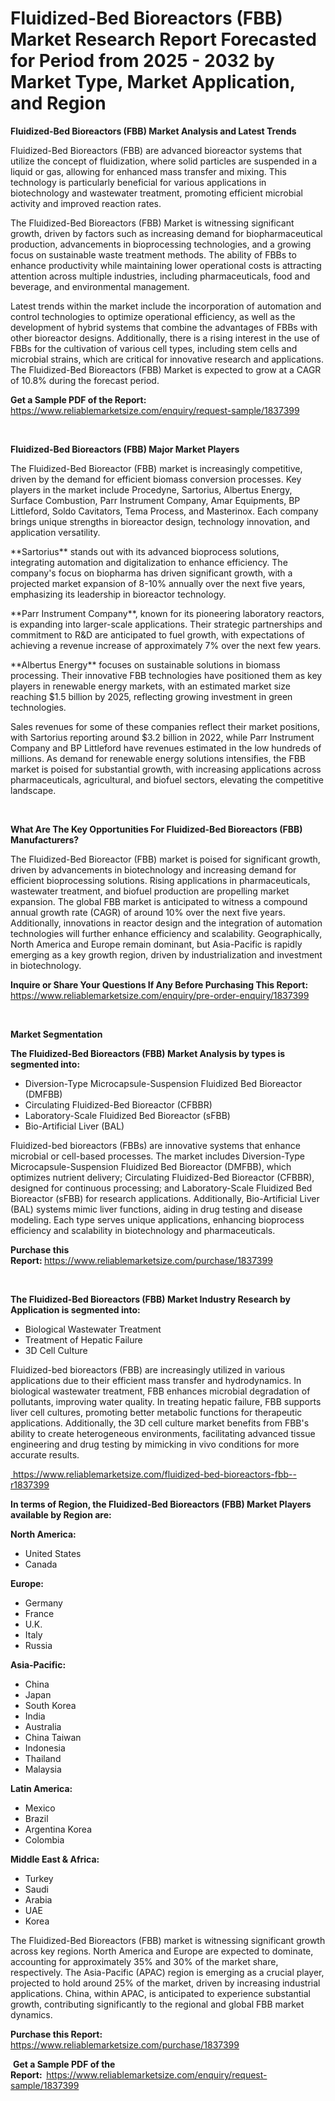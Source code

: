 <p><h1>Fluidized-Bed Bioreactors (FBB) Market Research Report Forecasted for Period from 2025 -  2032 by Market Type, Market Application, and Region</h1></p><p><strong>Fluidized-Bed Bioreactors (FBB) Market Analysis and Latest Trends</strong></p>
<p><p>Fluidized-Bed Bioreactors (FBB) are advanced bioreactor systems that utilize the concept of fluidization, where solid particles are suspended in a liquid or gas, allowing for enhanced mass transfer and mixing. This technology is particularly beneficial for various applications in biotechnology and wastewater treatment, promoting efficient microbial activity and improved reaction rates. </p><p>The Fluidized-Bed Bioreactors (FBB) Market is witnessing significant growth, driven by factors such as increasing demand for biopharmaceutical production, advancements in bioprocessing technologies, and a growing focus on sustainable waste treatment methods. The ability of FBBs to enhance productivity while maintaining lower operational costs is attracting attention across multiple industries, including pharmaceuticals, food and beverage, and environmental management. </p><p>Latest trends within the market include the incorporation of automation and control technologies to optimize operational efficiency, as well as the development of hybrid systems that combine the advantages of FBBs with other bioreactor designs. Additionally, there is a rising interest in the use of FBBs for the cultivation of various cell types, including stem cells and microbial strains, which are critical for innovative research and applications. The Fluidized-Bed Bioreactors (FBB) Market is expected to grow at a CAGR of 10.8% during the forecast period.</p></p>
<p><strong>Get a Sample PDF of the Report:&nbsp;</strong> <a href="https://www.reliablemarketsize.com/enquiry/request-sample/1837399?utm_campaign=3515&utm_medium=2&utm_source=Github&utm_content=ia&utm_term=14042025&utm_id=fluidized-bed-bioreactors-fbb">https://www.reliablemarketsize.com/enquiry/request-sample/1837399</a></p>
<p>&nbsp;</p>
<p><strong>Fluidized-Bed Bioreactors (FBB) Major Market Players</strong></p>
<p><p>The Fluidized-Bed Bioreactor (FBB) market is increasingly competitive, driven by the demand for efficient biomass conversion processes. Key players in the market include Procedyne, Sartorius, Albertus Energy, Surface Combustion, Parr Instrument Company, Amar Equipments, BP Littleford, Soldo Cavitators, Tema Process, and Masterinox. Each company brings unique strengths in bioreactor design, technology innovation, and application versatility.</p><p>**Sartorius** stands out with its advanced bioprocess solutions, integrating automation and digitalization to enhance efficiency. The company's focus on biopharma has driven significant growth, with a projected market expansion of 8-10% annually over the next five years, emphasizing its leadership in bioreactor technology.</p><p>**Parr Instrument Company**, known for its pioneering laboratory reactors, is expanding into larger-scale applications. Their strategic partnerships and commitment to R&D are anticipated to fuel growth, with expectations of achieving a revenue increase of approximately 7% over the next few years.</p><p>**Albertus Energy** focuses on sustainable solutions in biomass processing. Their innovative FBB technologies have positioned them as key players in renewable energy markets, with an estimated market size reaching $1.5 billion by 2025, reflecting growing investment in green technologies.</p><p>Sales revenues for some of these companies reflect their market positions, with Sartorius reporting around $3.2 billion in 2022, while Parr Instrument Company and BP Littleford have revenues estimated in the low hundreds of millions. As demand for renewable energy solutions intensifies, the FBB market is poised for substantial growth, with increasing applications across pharmaceuticals, agricultural, and biofuel sectors, elevating the competitive landscape.</p></p>
<p>&nbsp;</p>
<p><strong>What Are The Key Opportunities For Fluidized-Bed Bioreactors (FBB) Manufacturers?</strong></p>
<p><p>The Fluidized-Bed Bioreactor (FBB) market is poised for significant growth, driven by advancements in biotechnology and increasing demand for efficient bioprocessing solutions. Rising applications in pharmaceuticals, wastewater treatment, and biofuel production are propelling market expansion. The global FBB market is anticipated to witness a compound annual growth rate (CAGR) of around 10% over the next five years. Additionally, innovations in reactor design and the integration of automation technologies will further enhance efficiency and scalability. Geographically, North America and Europe remain dominant, but Asia-Pacific is rapidly emerging as a key growth region, driven by industrialization and investment in biotechnology.</p></p>
<p><strong>Inquire or Share Your Questions If Any Before Purchasing This Report:</strong> <a href="https://www.reliablemarketsize.com/enquiry/pre-order-enquiry/1837399?utm_campaign=3515&utm_medium=2&utm_source=Github&utm_content=ia&utm_term=14042025&utm_id=fluidized-bed-bioreactors-fbb">https://www.reliablemarketsize.com/enquiry/pre-order-enquiry/1837399</a></p>
<p>&nbsp;</p>
<p><strong>Market Segmentation</strong></p>
<p><strong>The Fluidized-Bed Bioreactors (FBB) Market Analysis by types is segmented into:</strong></p>
<p><ul><li>Diversion-Type Microcapsule-Suspension Fluidized Bed Bioreactor (DMFBB)</li><li>Circulating Fluidized-Bed Bioreactor (CFBBR)</li><li>Laboratory-Scale Fluidized Bed Bioreactor (sFBB)</li><li>Bio-Artificial Liver (BAL)</li></ul></p>
<p><p>Fluidized-bed bioreactors (FBBs) are innovative systems that enhance microbial or cell-based processes. The market includes Diversion-Type Microcapsule-Suspension Fluidized Bed Bioreactor (DMFBB), which optimizes nutrient delivery; Circulating Fluidized-Bed Bioreactor (CFBBR), designed for continuous processing; and Laboratory-Scale Fluidized Bed Bioreactor (sFBB) for research applications. Additionally, Bio-Artificial Liver (BAL) systems mimic liver functions, aiding in drug testing and disease modeling. Each type serves unique applications, enhancing bioprocess efficiency and scalability in biotechnology and pharmaceuticals.</p></p>
<p><strong>Purchase this Report:&nbsp;</strong><a href="https://www.reliablemarketsize.com/purchase/1837399?utm_campaign=3515&utm_medium=2&utm_source=Github&utm_content=ia&utm_term=14042025&utm_id=fluidized-bed-bioreactors-fbb">https://www.reliablemarketsize.com/purchase/1837399</a></p>
<p>&nbsp;</p>
<p><strong>The Fluidized-Bed Bioreactors (FBB) Market Industry Research by Application is segmented into:</strong></p>
<p><ul><li>Biological Wastewater Treatment</li><li>Treatment of Hepatic Failure</li><li>3D Cell Culture</li></ul></p>
<p><p>Fluidized-bed bioreactors (FBB) are increasingly utilized in various applications due to their efficient mass transfer and hydrodynamics. In biological wastewater treatment, FBB enhances microbial degradation of pollutants, improving water quality. In treating hepatic failure, FBB supports liver cell cultures, promoting better metabolic functions for therapeutic applications. Additionally, the 3D cell culture market benefits from FBB's ability to create heterogeneous environments, facilitating advanced tissue engineering and drug testing by mimicking in vivo conditions for more accurate results.</p></p>
<p><a href="https://www.reliablemarketsize.com/fluidized-bed-bioreactors-fbb--r1837399?utm_campaign=3515&utm_medium=2&utm_source=Github&utm_content=ia&utm_term=14042025&utm_id=fluidized-bed-bioreactors-fbb">&nbsp;https://www.reliablemarketsize.com/fluidized-bed-bioreactors-fbb--r1837399</a></p>
<p><strong>In terms of Region, the Fluidized-Bed Bioreactors (FBB) Market Players available by Region are:</strong></p>
<p>
    <p> <strong> North America: </strong>
        <ul>
            <li>United States</li>
            <li>Canada</li>
        </ul>
        </p> 
    <p> <strong> Europe: </strong>
        <ul>
            <li>Germany</li>
            <li>France</li>
            <li>U.K.</li>
            <li>Italy</li>
            <li>Russia</li>
        </ul>
        </p> 
    <p> <strong> Asia-Pacific: </strong>
        <ul>
            <li>China</li>
            <li>Japan</li>
            <li>South Korea</li>
            <li>India</li>
            <li>Australia</li>
            <li>China Taiwan</li>
            <li>Indonesia</li>
            <li>Thailand</li>
            <li>Malaysia</li>
        </ul>
        </p> 
    <p> <strong> Latin America: </strong>
        <ul>
            <li>Mexico</li>
            <li>Brazil</li>
            <li>Argentina Korea</li>
            <li>Colombia</li>
        </ul>
        </p> 
    <p> <strong> Middle East & Africa: </strong>
        <ul>
            <li>Turkey</li>
            <li>Saudi</li>
            <li>Arabia</li>
            <li>UAE</li>
            <li>Korea</li>
        </ul>
    </p>
    </p>
<p><p>The Fluidized-Bed Bioreactors (FBB) market is witnessing significant growth across key regions. North America and Europe are expected to dominate, accounting for approximately 35% and 30% of the market share, respectively. The Asia-Pacific (APAC) region is emerging as a crucial player, projected to hold around 25% of the market, driven by increasing industrial applications. China, within APAC, is anticipated to experience substantial growth, contributing significantly to the regional and global FBB market dynamics.</p></p>
<p><strong>Purchase this Report: </strong><a href="https://www.reliablemarketsize.com/purchase/1837399?utm_campaign=3515&utm_medium=2&utm_source=Github&utm_content=ia&utm_term=14042025&utm_id=fluidized-bed-bioreactors-fbb">https://www.reliablemarketsize.com/purchase/1837399</a></p>
<p>&nbsp;<strong>Get a Sample PDF of the Report:&nbsp;&nbsp;</strong><a href="https://www.reliablemarketsize.com/enquiry/request-sample/1837399?utm_campaign=3515&utm_medium=2&utm_source=Github&utm_content=ia&utm_term=14042025&utm_id=fluidized-bed-bioreactors-fbb">https://www.reliablemarketsize.com/enquiry/request-sample/1837399</a></p>
<p><strong></strong></p>
<p><p></p><p></p><p></p></p>